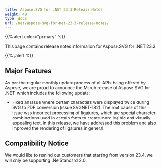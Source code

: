 ```yaml
---
title: Aspose.SVG for .NET 23.3 Release Notes
weight: 48
type: docs
url: /net/aspose-svg-for-net-23-3-release-notes/
---
```

{{% alert color="primary" %}}

This page contains release notes information for Aspose.SVG for .NET 23.3

{{% /alert %}}

## **Major Features**

As per the regular monthly update process of all APIs being offered by Aspose, we are proud to announce the March release of Aspose.SVG for .NET, which includes the following update:

* Fixed an issue where certain characters were displayed twice during SVG to PDF conversion (issue SVGNET-182). The root cause of this issue was incorrect processing of ligatures, which are special character combinations used in certain fonts to create more legible and visually appealing text. In this release, we have addressed this problem and also improved the rendering of ligatures in general.

## **Compatibility Notice**

We would like to remind our customers that starting from version 23.4, we will only be supporting .NetStandard 2.0.


